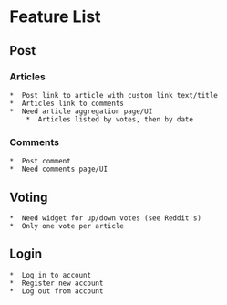 # Feature List
## Post
### Articles
	*  Post link to article with custom link text/title
	*  Articles link to comments
	*  Need article aggregation page/UI
		*  Articles listed by votes, then by date

### Comments
	*  Post comment
	*  Need comments page/UI

## Voting
	*  Need widget for up/down votes (see Reddit's)
	*  Only one vote per article

## Login

	*  Log in to account
	*  Register new account
	*  Log out from account

